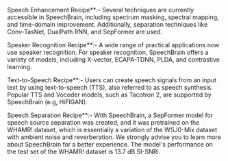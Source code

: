 Speech Enhancement Recipe**:- Several techniques are currently accessible in SpeechBrain, including spectrum masking, spectral mapping, and time-domain improvement. Additionally, separation techniques like Conv-TasNet, DualPath RNN, and SepFormer are used.

Speaker Recognition Recipe**:- A wide range of practical applications now use speaker recognition. For speaker recognition, SpeechBrain offers a variety of models, including X-vector, ECAPA-TDNN, PLDA, and contrastive learning.


Text-to-Speech Recipe**:- Users can create speech signals from an input text by using text-to-speech (TTS), also referred to as speech synthesis. Popular TTS and Vocoder models, such as Tacotron 2, are supported by SpeechBrain (e.g, HiFIGAN).

Speech Separation Recipe**:- With SpeechBrain, a SepFormer model for speech source separation was created, and it was pretrained on the WHAMR! dataset, which is essentially a variation of the WSJ0-Mix dataset with ambient noise and reverberation. We strongly advise you to learn more about SpeechBrain for a better experience. The model's performance on the test set of the WHAMR! dataset is 13.7 dB SI-SNRi.
